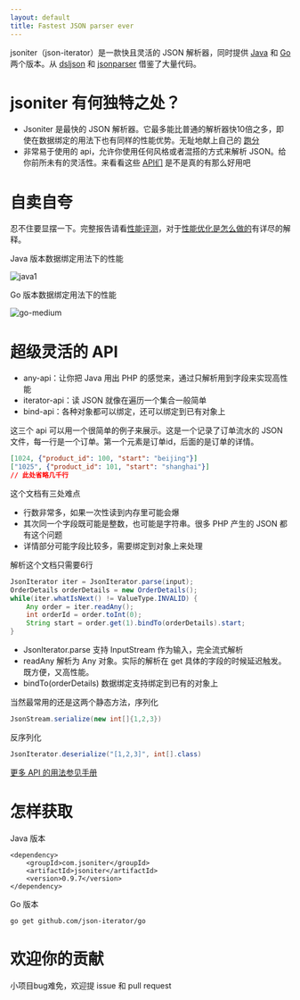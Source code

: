```yaml
---
layout: default
title: Fastest JSON parser ever
---
```


jsoniter（json-iterator）是一款快且灵活的 JSON 解析器，同时提供 [Java](https://github.com/json-iterator/java) 和 [Go](https://github.com/json-iterator/go) 两个版本。从 [dsljson](https://github.com/ngs-doo/dsl-json) 和 [jsonparser](https://github.com/buger/jsonparser) 借鉴了大量代码。

# jsoniter 有何独特之处？

* Jsoniter 是最快的 JSON 解析器。它最多能比普通的解析器快10倍之多，即使在数据绑定的用法下也有同样的性能优势。无耻地献上自己的 [跑分](/benchmark.html)
* 非常易于使用的 api，允许你使用任何风格或者混搭的方式来解析 JSON。给你前所未有的灵活性。来看看这些 [API们](/java-features.cn.html) 是不是真的有那么好用吧

# 自卖自夸

忍不住要显摆一下。完整报告请看[性能评测](/benchmark.html)，对于[性能优化是怎么做的](/benchmark.html#optimization-used)有详尽的解释。

Java 版本数据绑定用法下的性能

![java1](http://jsoniter.com/benchmarks/java1.png)

Go 版本数据绑定用法下的性能

![go-medium](http://jsoniter.com/benchmarks/go-medium.png)

# 超级灵活的 API

* any-api：让你把 Java 用出 PHP 的感觉来，通过只解析用到字段来实现高性能
* iterator-api：读 JSON 就像在遍历一个集合一般简单
* bind-api：各种对象都可以绑定，还可以绑定到已有对象上
 
这三个 api 可以用一个很简单的例子来展示。这是一个记录了订单流水的 JSON 文件，每一行是一个订单。第一个元素是订单id，后面的是订单的详情。


```json
[1024, {"product_id": 100, "start": "beijing"}]
["1025", {"product_id": 101, "start": "shanghai"}]
// 此处省略几千行
```

这个文档有三处难点

* 行数非常多，如果一次性读到内存里可能会爆
* 其次同一个字段既可能是整数，也可能是字符串。很多 PHP 产生的 JSON 都有这个问题
* 详情部分可能字段比较多，需要绑定到对象上来处理

解析这个文档只需要6行

```java
JsonIterator iter = JsonIterator.parse(input);
OrderDetails orderDetails = new OrderDetails();
while(iter.whatIsNext() != ValueType.INVALID) {
    Any order = iter.readAny();
    int orderId = order.toInt(0);
    String start = order.get(1).bindTo(orderDetails).start;
}
```

* JsonIterator.parse 支持 InputStream 作为输入，完全流式解析
* readAny 解析为 Any 对象。实际的解析在 get 具体的字段的时候延迟触发。既方便，又高性能。
* bindTo(orderDetails) 数据绑定支持绑定到已有的对象上

当然最常用的还是这两个静态方法，序列化

```java
JsonStream.serialize(new int[]{1,2,3})
```

反序列化

```java
JsonIterator.deserialize("[1,2,3]", int[].class)
```

[更多 API 的用法参见手册](/java-features.cn.html)

# 怎样获取

Java 版本

```
<dependency>
    <groupId>com.jsoniter</groupId>
    <artifactId>jsoniter</artifactId>
    <version>0.9.7</version>
</dependency>
```

Go 版本

```
go get github.com/json-iterator/go
```

# 欢迎你的贡献

小项目bug难免，欢迎提 issue 和 pull request
